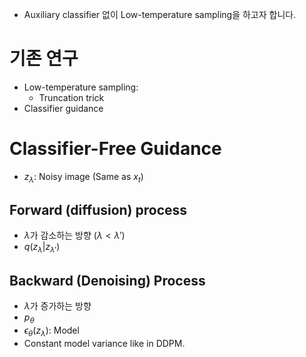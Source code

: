 - Auxiliary classifier 없이 Low-temperature sampling을 하고자 합니다.

# 기존 연구
- Low-temperature sampling:
    - Truncation trick
- Classifier guidance

# Classifier-Free Guidance
- $z_{\lambda}$: Noisy image (Same as $x_{t}$)
## Forward (diffusion) process
- $\lambda$가 감소하는 방향 ($\lambda < \lambda'$)
- $q(z_{\lambda} \vert z_{\lambda'})$
## Backward (Denoising) Process
- $\lambda$가 증가하는 방향
- $p_{\theta}$
- $\epsilon_{\theta}(z_{\lambda})$: Model
- Constant model variance like in DDPM.
